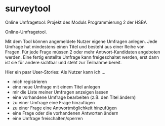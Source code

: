 # surveytool
Online Umfragetool: Projekt des Moduls Programmierung 2 der HSBA


Online-Umfragetool.

Mit dem Tool können angemeldete Nutzer eigene Umfragen anlegen. Jede Umfrage hat mindestens
einen Titel und besteht aus einer Reihe von Fragen. Für jede Frage müssen 2 oder mehr
Antwort-Kandidaten angeboten werden. 
Eine fertig erstellte Umfrage kann freigeschaltet werden, erst dann ist sie für andere
sichtbar und steht zur Teilnahme bereit.

Hier ein paar User-Stories:
Als Nutzer kann ich …
- mich registrieren
- eine neue Umfrage mit einem Titel anlegen
- mir die Liste meiner Umfragen anzeigen lassen
- eine vorhandene Umfrage bearbeiten (z.B. den Titel ändern)
- zu einer Umfrage eine Frage hinzufügen
- zu einer Frage eine Antwortmöglichkeit hinzufügen
- eine Frage oder die vorhandenen Antworten ändern
- eine Umfrage freischalten/sperren
